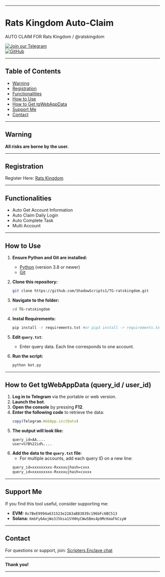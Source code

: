 
---

# Rats Kingdom Auto-Claim

AUTO CLAIM FOR Rats Kingdom / @ratskingdom

[![Join our Telegram](https://img.shields.io/badge/Telegram-2CA5E0?style=for-the-badge&logo=telegram&logoColor=white)](https://t.me/shadowscripters)  
[![GitHub](https://img.shields.io/badge/GitHub-181717?style=for-the-badge&logo=github&logoColor=white)](https://github.com/ShadowScripts1)

---

## Table of Contents
- [Warning](#warning)
- [Registration](#registration)
- [Functionalities](#functionalities)
- [How to Use](#how-to-use)
- [How to Get tgWebAppData](#how-to-get-tgwebappdata)
- [Support Me](#support-me)
- [Contact](#contact)

---

## Warning
**All risks are borne by the user.**

---

## Registration
Register Here: [Rats Kingdom](http://t.me/RatsKingdom_Bot/join?startapp=1719410244)

---

## Functionalities

  - Auto Get Account Information
  - Auto Claim Daily Login
  - Auto Complete Task
  - Multi Account
---

## How to Use

1. **Ensure Python and Git are installed:**
   - [Python](https://python.org) (version 3.8 or newer)
   - [Git](https://git-scm.com/)

2. **Clone this repository:**
   ```bash
   git clone https://github.com/ShadowScripts1/TG-ratskingdom.git
   ```

3. **Navigate to the folder:**
   ```bash
   cd TG-ratskingdom
   ```
4. **Instal Requirements:**
   ```bash
   pip install -r requirements.txt #or pip3 install -r requirements.txt
   ```
5. **Edit `query.txt`**:
   - Enter query data. Each line corresponds to one account.

6. **Run the script:**
   ```bash
   python bot.py
   ```

---

## How to Get tgWebAppData (query_id / user_id)

1. **Log in to Telegram** via the portable or web version.
2. **Launch the bot**.
3. **Open the console** by pressing **F12**.
4. **Enter the following code** to retrieve the data:
   ```javascript
   copy(Telegram.WebApp.initData)
   ```
5. **The output will look like:**
   ```
   query_id=AA....
   user=%7B%22id%....
   ```
6. **Add the data to the `query.txt` file**:
   - For multiple accounts, add each query ID on a new line:
   ```txt
   query_id=xxxxxxxxx-Rxxxxujhash=cxxx
   query_id=xxxxxxxxx-Rxxxxujhash=cxxxx
   ```

---

## Support Me
If you find this tool useful, consider supporting me:

- **EVM:** `0x7BeE9994a631523e22A3aB83039c196bFc6BC513`
- **Solana:** `6mbFy6AojWo3J5ksa1SYHHyCWw5Bms4p9McKmaFkCsyW`

---

## Contact
For questions or support, join: [Scripters Enclave chat](https://t.me/chatwithscripters)

---

**Thank you!**

---